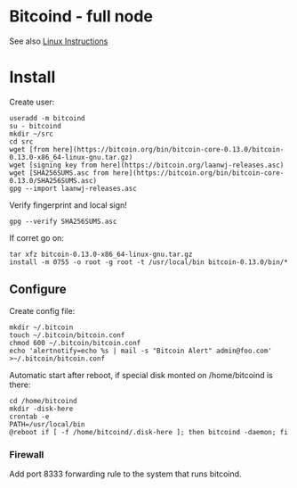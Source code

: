 # Bitcoind - full node

See also [Linux Instructions](https://bitcoin.org/en/full-node#linux-instructions)

# Install

Create user:

	useradd -m bitcoind
	su - bitcoind
	mkdir ~/src
	cd src
	wget [from here](https://bitcoin.org/bin/bitcoin-core-0.13.0/bitcoin-0.13.0-x86_64-linux-gnu.tar.gz)
	wget [signing key from here](https://bitcoin.org/laanwj-releases.asc)
	wget [SHA256SUMS.asc from here](https://bitcoin.org/bin/bitcoin-core-0.13.0/SHA256SUMS.asc)
	gpg --import laanwj-releases.asc

Verify fingerprint and local sign!

	gpg --verify SHA256SUMS.asc

If corret go on:

	tar xfz bitcoin-0.13.0-x86_64-linux-gnu.tar.gz
	install -m 0755 -o root -g root -t /usr/local/bin bitcoin-0.13.0/bin/*

## Configure

Create config file:

	mkdir ~/.bitcoin
	touch ~/.bitcoin/bitcoin.conf
	chmod 600 ~/.bitcoin/bitcoin.conf
	echo 'alertnotify=echo %s | mail -s "Bitcoin Alert" admin@foo.com' >~/.bitcoin/bitcoin.conf

Automatic start after reboot, if special disk monted on /home/bitcoind is there:

	cd /home/bitcoind
	mkdir -disk-here
	crontab -e
	PATH=/usr/local/bin
	@reboot if [ -f /home/bitcoind/.disk-here ]; then bitcoind -daemon; fi

### Firewall

Add port 8333 forwarding rule to the system that runs bitcoind.
